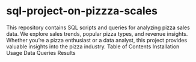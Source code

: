 # sql-project-on-pizzza-scales
This repository contains SQL scripts and queries for analyzing pizza sales data. We explore sales trends, popular pizza types, and revenue insights. Whether you’re a pizza enthusiast or a data analyst, this project provides valuable insights into the pizza industry. 
Table of Contents
Installation
Usage
Data
Queries
Results
